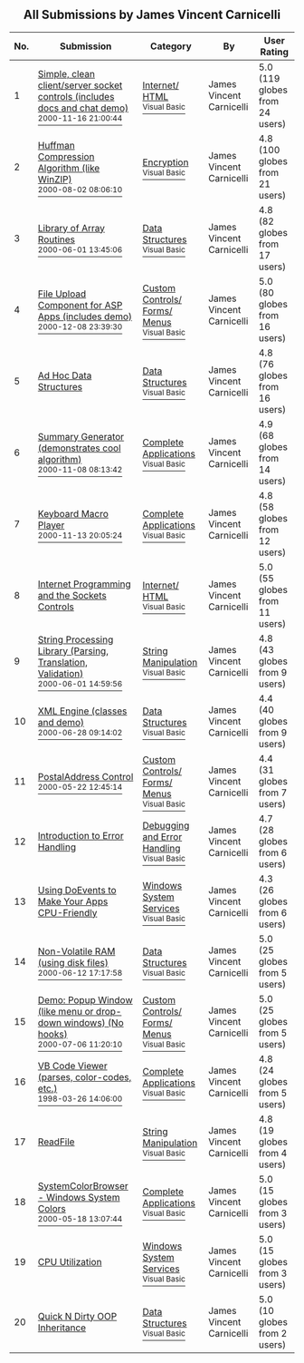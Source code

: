 ﻿<div align="center">

## All Submissions by James Vincent Carnicelli

</div>

No.  | Submission | Category | By   | User Rating
---- | ---------- | -------- | ---- | -----------
1 | [Simple, clean client/server socket controls \(includes docs and chat demo\)<br /><sup>2000-11-16 21:00:44</sup>](https://github.com/Planet-Source-Code/james-vincent-carnicelli-simple-clean-client-server-socket-controls-includes-docs-and-chat__1-9074) | [Internet/ HTML<br /><sup>Visual Basic</sup>](../ByCategory/internet-html__1-34.md) | James Vincent Carnicelli | 5.0 (119 globes from 24 users)
2 | [Huffman Compression Algorithm \(like WinZIP\)<br /><sup>2000-08-02 08:06:10</sup>](https://github.com/Planet-Source-Code/james-vincent-carnicelli-huffman-compression-algorithm-like-winzip__1-10293) | [Encryption<br /><sup>Visual Basic</sup>](../ByCategory/encryption__1-48.md) | James Vincent Carnicelli | 4.8 (100 globes from 21 users)
3 | [Library of Array Routines<br /><sup>2000-06-01 13:45:06</sup>](https://github.com/Planet-Source-Code/james-vincent-carnicelli-library-of-array-routines__1-8502) | [Data Structures<br /><sup>Visual Basic</sup>](../ByCategory/data-structures__1-33.md) | James Vincent Carnicelli | 4.8 (82 globes from 17 users)
4 | [File Upload Component for ASP Apps \(includes demo\)<br /><sup>2000-12-08 23:39:30</sup>](https://github.com/Planet-Source-Code/james-vincent-carnicelli-file-upload-component-for-asp-apps-includes-demo__1-12635) | [Custom Controls/ Forms/  Menus<br /><sup>Visual Basic</sup>](../ByCategory/custom-controls-forms-menus__1-4.md) | James Vincent Carnicelli | 5.0 (80 globes from 16 users)
5 | [Ad Hoc Data Structures<br />](https://github.com/Planet-Source-Code/james-vincent-carnicelli-ad-hoc-data-structures__1-8879) | [Data Structures<br /><sup>Visual Basic</sup>](../ByCategory/data-structures__1-33.md) | James Vincent Carnicelli | 4.8 (76 globes from 16 users)
6 | [Summary Generator \(demonstrates cool algorithm\)<br /><sup>2000-11-08 08:13:42</sup>](https://github.com/Planet-Source-Code/james-vincent-carnicelli-summary-generator-demonstrates-cool-algorithm__1-9615) | [Complete Applications<br /><sup>Visual Basic</sup>](../ByCategory/complete-applications__1-27.md) | James Vincent Carnicelli | 4.9 (68 globes from 14 users)
7 | [Keyboard Macro Player<br /><sup>2000-11-13 20:05:24</sup>](https://github.com/Planet-Source-Code/james-vincent-carnicelli-keyboard-macro-player__1-12755) | [Complete Applications<br /><sup>Visual Basic</sup>](../ByCategory/complete-applications__1-27.md) | James Vincent Carnicelli | 4.8 (58 globes from 12 users)
8 | [Internet Programming and the Sockets Controls<br />](https://github.com/Planet-Source-Code/james-vincent-carnicelli-internet-programming-and-the-sockets-controls__1-9278) | [Internet/ HTML<br /><sup>Visual Basic</sup>](../ByCategory/internet-html__1-34.md) | James Vincent Carnicelli | 5.0 (55 globes from 11 users)
9 | [String Processing Library \(Parsing, Translation, Validation\)<br /><sup>2000-06-01 14:59:56</sup>](https://github.com/Planet-Source-Code/james-vincent-carnicelli-string-processing-library-parsing-translation-validation__1-8524) | [String Manipulation<br /><sup>Visual Basic</sup>](../ByCategory/string-manipulation__1-5.md) | James Vincent Carnicelli | 4.8 (43 globes from 9 users)
10 | [XML Engine \(classes and demo\)<br /><sup>2000-06-28 09:14:02</sup>](https://github.com/Planet-Source-Code/james-vincent-carnicelli-xml-engine-classes-and-demo__1-9336) | [Data Structures<br /><sup>Visual Basic</sup>](../ByCategory/data-structures__1-33.md) | James Vincent Carnicelli | 4.4 (40 globes from 9 users)
11 | [PostalAddress Control<br /><sup>2000-05-22 12:45:14</sup>](https://github.com/Planet-Source-Code/james-vincent-carnicelli-postaladdress-control__1-8153) | [Custom Controls/ Forms/  Menus<br /><sup>Visual Basic</sup>](../ByCategory/custom-controls-forms-menus__1-4.md) | James Vincent Carnicelli | 4.4 (31 globes from 7 users)
12 | [Introduction to Error Handling<br />](https://github.com/Planet-Source-Code/james-vincent-carnicelli-introduction-to-error-handling__1-9049) | [Debugging and Error Handling<br /><sup>Visual Basic</sup>](../ByCategory/debugging-and-error-handling__1-26.md) | James Vincent Carnicelli | 4.7 (28 globes from 6 users)
13 | [Using DoEvents to Make Your Apps CPU\-Friendly<br />](https://github.com/Planet-Source-Code/james-vincent-carnicelli-using-doevents-to-make-your-apps-cpu-friendly__1-8653) | [Windows System Services<br /><sup>Visual Basic</sup>](../ByCategory/windows-system-services__1-35.md) | James Vincent Carnicelli | 4.3 (26 globes from 6 users)
14 | [Non\-Volatile RAM \(using disk files\)<br /><sup>2000-06-12 17:17:58</sup>](https://github.com/Planet-Source-Code/james-vincent-carnicelli-non-volatile-ram-using-disk-files__1-8872) | [Data Structures<br /><sup>Visual Basic</sup>](../ByCategory/data-structures__1-33.md) | James Vincent Carnicelli | 5.0 (25 globes from 5 users)
15 | [Demo: Popup Window \(like menu or drop\-down windows\) \(No hooks\)<br /><sup>2000-07-06 11:20:10</sup>](https://github.com/Planet-Source-Code/james-vincent-carnicelli-demo-popup-window-like-menu-or-drop-down-windows-no-hooks__1-9552) | [Custom Controls/ Forms/  Menus<br /><sup>Visual Basic</sup>](../ByCategory/custom-controls-forms-menus__1-4.md) | James Vincent Carnicelli | 5.0 (25 globes from 5 users)
16 | [VB Code Viewer \(parses, color\-codes, etc\.\)<br /><sup>1998-03-26 14:06:00</sup>](https://github.com/Planet-Source-Code/james-vincent-carnicelli-vb-code-viewer-parses-color-codes-etc__1-9055) | [Complete Applications<br /><sup>Visual Basic</sup>](../ByCategory/complete-applications__1-27.md) | James Vincent Carnicelli | 4.8 (24 globes from 5 users)
17 | [ReadFile<br />](https://github.com/Planet-Source-Code/james-vincent-carnicelli-readfile__1-3964) | [String Manipulation<br /><sup>Visual Basic</sup>](../ByCategory/string-manipulation__1-5.md) | James Vincent Carnicelli | 4.8 (19 globes from 4 users)
18 | [SystemColorBrowser \- Windows System Colors<br /><sup>2000-05-18 13:07:44</sup>](https://github.com/Planet-Source-Code/james-vincent-carnicelli-systemcolorbrowser-windows-system-colors__1-8180) | [Complete Applications<br /><sup>Visual Basic</sup>](../ByCategory/complete-applications__1-27.md) | James Vincent Carnicelli | 5.0 (15 globes from 3 users)
19 | [CPU Utilization<br />](https://github.com/Planet-Source-Code/james-vincent-carnicelli-cpu-utilization__1-50337) | [Windows System Services<br /><sup>Visual Basic</sup>](../ByCategory/windows-system-services__1-35.md) | James Vincent Carnicelli | 5.0 (15 globes from 3 users)
20 | [Quick N Dirty OOP Inheritance<br />](https://github.com/Planet-Source-Code/james-vincent-carnicelli-quick-n-dirty-oop-inheritance__1-9068) | [Data Structures<br /><sup>Visual Basic</sup>](../ByCategory/data-structures__1-33.md) | James Vincent Carnicelli | 5.0 (10 globes from 2 users)

